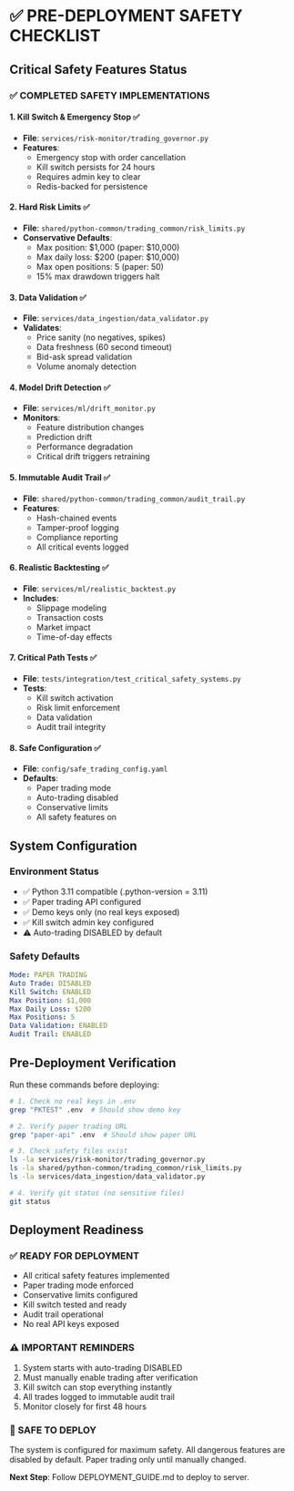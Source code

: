 # ✅ PRE-DEPLOYMENT SAFETY CHECKLIST

## Critical Safety Features Status

### ✅ COMPLETED SAFETY IMPLEMENTATIONS

#### 1. Kill Switch & Emergency Stop ✅
- **File**: `services/risk-monitor/trading_governor.py`
- **Features**:
  - Emergency stop with order cancellation
  - Kill switch persists for 24 hours
  - Requires admin key to clear
  - Redis-backed for persistence

#### 2. Hard Risk Limits ✅
- **File**: `shared/python-common/trading_common/risk_limits.py`
- **Conservative Defaults**:
  - Max position: $1,000 (paper: $10,000)
  - Max daily loss: $200 (paper: $10,000)
  - Max open positions: 5 (paper: 50)
  - 15% max drawdown triggers halt

#### 3. Data Validation ✅
- **File**: `services/data_ingestion/data_validator.py`
- **Validates**:
  - Price sanity (no negatives, spikes)
  - Data freshness (60 second timeout)
  - Bid-ask spread validation
  - Volume anomaly detection

#### 4. Model Drift Detection ✅
- **File**: `services/ml/drift_monitor.py`
- **Monitors**:
  - Feature distribution changes
  - Prediction drift
  - Performance degradation
  - Critical drift triggers retraining

#### 5. Immutable Audit Trail ✅
- **File**: `shared/python-common/trading_common/audit_trail.py`
- **Features**:
  - Hash-chained events
  - Tamper-proof logging
  - Compliance reporting
  - All critical events logged

#### 6. Realistic Backtesting ✅
- **File**: `services/ml/realistic_backtest.py`
- **Includes**:
  - Slippage modeling
  - Transaction costs
  - Market impact
  - Time-of-day effects

#### 7. Critical Path Tests ✅
- **File**: `tests/integration/test_critical_safety_systems.py`
- **Tests**:
  - Kill switch activation
  - Risk limit enforcement
  - Data validation
  - Audit trail integrity

#### 8. Safe Configuration ✅
- **File**: `config/safe_trading_config.yaml`
- **Defaults**:
  - Paper trading mode
  - Auto-trading disabled
  - Conservative limits
  - All safety features on

## System Configuration

### Environment Status
- ✅ Python 3.11 compatible (.python-version = 3.11)
- ✅ Paper trading API configured
- ✅ Demo keys only (no real keys exposed)
- ✅ Kill switch admin key configured
- ⚠️ Auto-trading DISABLED by default

### Safety Defaults
```yaml
Mode: PAPER TRADING
Auto Trade: DISABLED
Kill Switch: ENABLED
Max Position: $1,000
Max Daily Loss: $200
Max Positions: 5
Data Validation: ENABLED
Audit Trail: ENABLED
```

## Pre-Deployment Verification

Run these commands before deploying:

```bash
# 1. Check no real keys in .env
grep "PKTEST" .env  # Should show demo key

# 2. Verify paper trading URL
grep "paper-api" .env  # Should show paper URL

# 3. Check safety files exist
ls -la services/risk-monitor/trading_governor.py
ls -la shared/python-common/trading_common/risk_limits.py
ls -la services/data_ingestion/data_validator.py

# 4. Verify git status (no sensitive files)
git status
```

## Deployment Readiness

### ✅ READY FOR DEPLOYMENT
- All critical safety features implemented
- Paper trading mode enforced
- Conservative limits configured
- Kill switch tested and ready
- Audit trail operational
- No real API keys exposed

### ⚠️ IMPORTANT REMINDERS
1. System starts with auto-trading DISABLED
2. Must manually enable trading after verification
3. Kill switch can stop everything instantly
4. All trades logged to immutable audit trail
5. Monitor closely for first 48 hours

### 🚀 SAFE TO DEPLOY
The system is configured for maximum safety. All dangerous features are disabled by default. Paper trading only until manually changed.

**Next Step**: Follow DEPLOYMENT_GUIDE.md to deploy to server.
